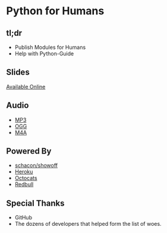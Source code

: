 # Python for Humans

## tl;dr

- Publish Modules for Humans
- Help with Python-Guide

## Slides

[Available Online](http://python-for-humans.heroku.com)

## Audio

- [MP3](http://cl.ly/1h0y0k2F0D2K3F3V3J16/PyCodeConf2011_-_Kenneth_Reitz_01.mp3)
- [OGG](http://codeconf.s3.amazonaws.com/2011/pycodeconf/talks/PyCodeConf2011%20-%20Craig%20Kerstiens.ogg)
- [M4A](http://codeconf.s3.amazonaws.com/2011/pycodeconf/talks/PyCodeConf2011%20-%20Kenneth%20Reitz.m4a)


## Powered By

- [schacon/showoff](https://github.com/schacon/showoff)
- [Heroku](https://heroku.com)
- [Octocats](http://octodex.github.com/)
- [Redbull](http://www.redbull.com/)

## Special Thanks

- GitHub
- The dozens of developers that helped form the list of woes.